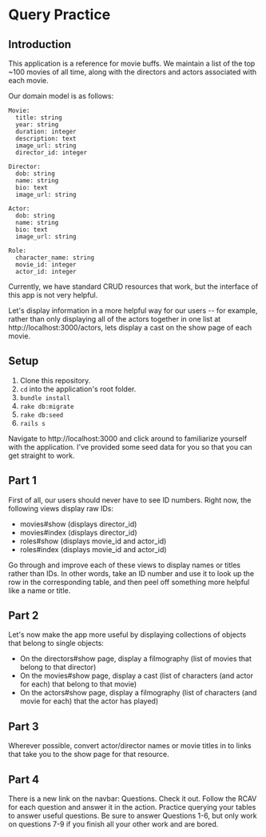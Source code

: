 # Query Practice

## Introduction

This application is a reference for movie buffs. We maintain a list of the top ~100 movies of all time, along with the directors and actors associated with each movie.

Our domain model is as follows:

    Movie:
      title: string
      year: string
      duration: integer
      description: text
      image_url: string
      director_id: integer

    Director:
      dob: string
      name: string
      bio: text
      image_url: string

    Actor:
      dob: string
      name: string
      bio: text
      image_url: string

    Role:
      character_name: string
      movie_id: integer
      actor_id: integer

Currently, we have standard CRUD resources that work, but the interface of this app is not very helpful.

Let's display information in a more helpful way for our users -- for example, rather than only displaying all of the actors together in one list at http://localhost:3000/actors, lets display a cast on the show page of each movie.

## Setup

 1. Clone this repository.
 1. `cd` into the application's root folder.
 1. `bundle install`
 1. `rake db:migrate`
 1. `rake db:seed`
 1. `rails s`

Navigate to http://localhost:3000 and click around to familiarize yourself with the application. I've provided some seed data for you so that you can get straight to work.

## Part 1

First of all, our users should never have to see ID numbers. Right now, the following views display raw IDs:

 - movies#show (displays director_id)
 - movies#index (displays director_id)
 - roles#show (displays movie_id and actor_id)
 - roles#index (displays movie_id and actor_id)

Go through and improve each of these views to display names or titles rather than IDs. In other words, take an ID number and use it to look up the row in the corresponding table, and then peel off something more helpful like a name or title.

## Part 2

Let's now make the app more useful by displaying collections of objects that belong to single objects:

 - On the directors#show page, display a filmography (list of movies that belong to that director)
 - On the movies#show page, display a cast (list of characters (and actor for each) that belong to that movie)
 - On the actors#show page, display a filmography (list of characters (and movie for each) that the actor has played)

## Part 3

Wherever possible, convert actor/director names or movie titles in to links that take you to the show page for that resource.

## Part 4

There is a new link on the navbar: Questions. Check it out. Follow the RCAV for each question and answer it in the action. Practice querying your tables to answer useful questions. Be sure to answer Questions 1-6, but only work on questions 7-9 if you finish all your other work and are bored.
